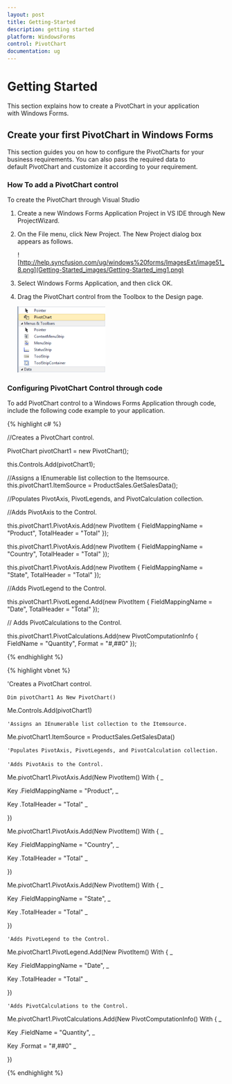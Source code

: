 ```yaml
---
layout: post
title: Getting-Started
description: getting started
platform: WindowsForms
control: PivotChart
documentation: ug
---
```


# Getting Started

This section explains how to create a PivotChart in your application with Windows Forms.

## Create your first PivotChart in Windows Forms

This section guides you on how to configure the PivotCharts for your business requirements. You can also pass the required data to default PivotChart and customize it according to your requirement.

### How To add a PivotChart control 

To create the PivotChart through Visual Studio

1. Create a new Windows Forms Application Project in VS IDE through New ProjectWizard.
2. On the File menu, click New Project. The New Project dialog box appears as follows.

   ![http://help.syncfusion.com/ug/windows%20forms/ImagesExt/image51_8.png](Getting-Started_images/Getting-Started_img1.png)
   
3. Select Windows Forms Application, and then click OK.
4. Drag the PivotChart control from the Toolbox to the Design page.

   ![](Getting-Started_images/Getting-Started_img2.png)



### Configuring PivotChart Control through code

To add PivotChart control to a Windows Forms Application through code, include the following code example to your application.

{% highlight c# %}

//Creates a PivotChart control.

PivotChart  pivotChart1 = new PivotChart();

this.Controls.Add(pivotChart1);

//Assigns a IEnumerable list collection to the Itemsource.
this.pivotChart1.ItemSource = ProductSales.GetSalesData();

//Populates PivotAxis, PivotLegends, and PivotCalculation collection.

//Adds PivotAxis to the Control.

this.pivotChart1.PivotAxis.Add(new PivotItem { FieldMappingName = "Product", TotalHeader = "Total" });

this.pivotChart1.PivotAxis.Add(new PivotItem { FieldMappingName = "Country", TotalHeader = "Total" });

this.pivotChart1.PivotAxis.Add(new PivotItem { FieldMappingName = "State", TotalHeader = "Total" });



//Adds PivotLegend to the Control.

this.pivotChart1.PivotLegend.Add(new PivotItem { FieldMappingName = "Date", TotalHeader = "Total" });



// Adds PivotCalculations to the Control.

this.pivotChart1.PivotCalculations.Add(new PivotComputationInfo { FieldName = "Quantity", Format = "#,##0" });

{% endhighlight %}

{% highlight vbnet %}

'Creates a PivotChart control.

    Dim pivotChart1 As New PivotChart()

Me.Controls.Add(pivotChart1)



    'Assigns an IEnumerable list collection to the Itemsource.

Me.pivotChart1.ItemSource = ProductSales.GetSalesData()



    'Populates PivotAxis, PivotLegends, and PivotCalculation collection.

    'Adds PivotAxis to the Control.

Me.pivotChart1.PivotAxis.Add(New PivotItem() With { _

Key .FieldMappingName = "Product", _

Key .TotalHeader = "Total" _

})

Me.pivotChart1.PivotAxis.Add(New PivotItem() With { _

Key .FieldMappingName = "Country", _

Key .TotalHeader = "Total" _

})

Me.pivotChart1.PivotAxis.Add(New PivotItem() With { _

Key .FieldMappingName = "State", _

Key .TotalHeader = "Total" _

})



    'Adds PivotLegend to the Control.

Me.pivotChart1.PivotLegend.Add(New PivotItem() With { _

Key .FieldMappingName = "Date", _

Key .TotalHeader = "Total" _

})



    'Adds PivotCalculations to the Control.

Me.pivotChart1.PivotCalculations.Add(New PivotComputationInfo() With { _

Key .FieldName = "Quantity", _

Key .Format = "#,##0" _

})

{% endhighlight %}